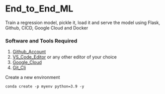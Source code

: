 # End_to_End_ML
Train a regression model, pickle it, load it and serve the model using Flask, Github, CICD, Google Cloud and Docker

### Software and Tools Required

1. [Github_Account](https://github.com/)
2. [VS_Code_Editor](https://code.visualstudio.com/download) or any other editor of your choice
3. [Google_Cloud](https://cloud.google.com/)
4. [Git_Cli](https://git-scm.com/download/)

Create a new environment
```
conda create -p myenv python=3.9 -y
```